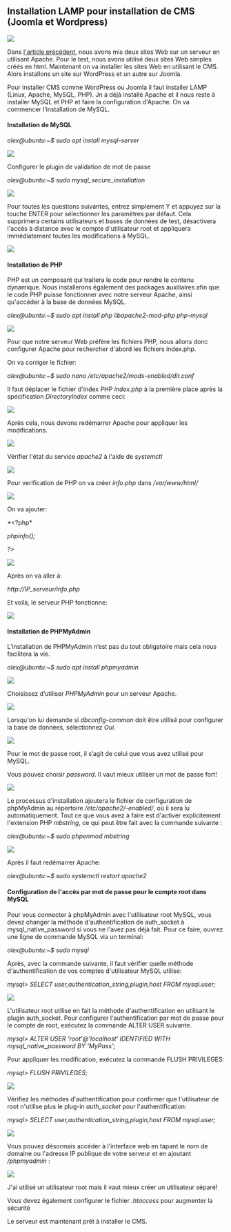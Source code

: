 Installation LAMP pour installation de CMS (Joomla et Wordpress)
----------------------------------------------------------------

![](images/php.jpg)

Dans [l'article précédent](https://olexdziuba.github.io/two_siteweb_UBUNTU_apache/), nous avons mis deux sites Web sur un serveur en utilisant Apache. Pour le test, nous avons utilisé deux sites Web simples créés en html. Maintenant on va installer les sites Web en utilisant le CMS. Alors installons un site sur WordPress et un autre sur Joomla.

Pour installer CMS comme WordPress ou Joomla il faut installer LAMP (Linux, Apache, MySQL, PHP). Jn a déjà installé Apache et il nous reste à installer MySQL et PHP et faire la configuration d'Apache. On va commencer l’installation de MySQL.

#### Installation de MySQL

*olex@ubuntu:\~\$ sudo apt install mysql-server*

![](images/php4.png)

Configurer le plugin de validation de mot de passe

*olex@ubuntu:\~\$ sudo mysql\_secure\_installation*

![](images/php19.png)

Pour toutes les questions suivantes, entrez simplement Y et appuyez sur la touche ENTER pour sélectionner les paramètres par défaut. Cela supprimera certains utilisateurs et bases de données de test, désactivera l'accès à distance avec le compte d'utilisateur root et appliquera immédiatement toutes les modifications à MySQL.

![](images/php17.png)

#### Installation de PHP 

PHP est un composant qui traitera le code pour rendre le contenu dynamique. Nous installerons également des packages auxiliaires afin que le code PHP puisse fonctionner avec notre serveur Apache, ainsi qu'accéder à la base de données MySQL.

*olex@ubuntu:\~\$ sudo apt install php libapache2-mod-php php-mysql*

![](images/php15.png)

Pour que notre serveur Web préfère les fichiers PHP, nous allons donc configurer Apache pour rechercher d'abord les fichiers index.php.

On va corriger le fichier:

*olex@ubuntu:\~\$ sudo nano /etc/apache2/mods-enabled/dir.conf*

Il faut déplacer le fichier d'index PHP *index.php* à la première place après la spécification *DirectoryIndex* comme ceci:

![](images/php16.png)

Après cela, nous devons redémarrer Apache pour appliquer les modifications.

![](images/php7.png)

Vérifier l'état du service *apache2* à l'aide de *systemctl*

![](images/php13.png)

Pour verification de PHP on va créer *info.php* dans */var/www/html/*

![](images/php6.png)

On va ajouter:

\*<?php*

*phpinfo();*

*?\>*

![](images/php3.png)

Après on va aller à:

*http://IP_serveur/info.php*

Et voilà, le serveur PHP fonctionne:

![](images/php11.png)



#### Installation de PHPMyAdmin

L’installation de PHPMyAdmin n’est pas du tout obligatoire mais cela nous facilitera la vie.

*olex@ubuntu:\~\$ sudo apt install phpmyadmin*

![](images/php14.png)

Choisissez d’utiliser *PHPMyAdmin* pour un serveur Apache.

![](images/php2.png)

Lorsqu'on lui demande si *dbconfig-common* doit être utilisé pour configurer la base de données, sélectionnez *Oui*.

![](images/php5.png)

Pour le mot de passe root, il s’agit de celui que vous avez utilisé pour MySQL.

Vous pouvez choisir *password*. Il vaut mieux utiliser un mot de passe fort!

![](images/php9.png)

Le processus d'installation ajoutera le fichier de configuration de phpMyAdmin au répertoire */etc/apache2/-enabled/*, où il sera lu automatiquement. Tout ce que vous avez à faire est d'activer explicitement l'extension PHP *mbstring*, ce qui peut être fait avec la commande suivante :

*olex@ubuntu:\~\$ sudo phpenmod mbstring*

![](images/php10.png)

Après il faut redémarrer Apache:

*olex@ubuntu:\~\$ sudo systemctl restart apache2*

#### Configuration de l'accès par mot de passe pour le compte root dans MySQL

Pour vous connecter à phpMyAdmin avec l'utilisateur root MySQL, vous devez changer la méthode d'authentification de auth\_socket à mysql\_native\_password si vous ne l'avez pas déjà fait. Pour ce faire, ouvrez une ligne de commande MySQL via un terminal:

*olex@ubuntu:\~\$ sudo mysql*

Après, avec la commande suivante, il faut vérifier quelle méthode d'authentification de vos comptes d'utilisateur MySQL utilise:

*mysql\> SELECT user,authentication\_string,plugin,host FROM mysql.user;*

![](images/php1.png)

L'utilisateur root utilise en fait la méthode d'authentification en utilisant le plugin auth\_socket. Pour configurer l'authentification par mot de passe pour le compte de root, exécutez la commande ALTER USER suivante.

*mysql\> ALTER USER 'root'@'localhost' IDENTIFIED WITH mysql\_native\_password BY 'MyPass';*

Pour appliquer les modification, exécutez la commande FLUSH PRIVILEGES:

*mysql\> FLUSH PRIVILEGES;*

![](images/php12.png)

Vérifiez les méthodes d'authentification pour confirmer que l'utilisateur de root n'utilise plus le plug-in *auth\_socket* pour l'authentification:

*mysql\> SELECT user,authentication\_string,plugin,host FROM mysql.user;*

![](images/php8.png)



Vous pouvez désormais accéder à l'interface web en tapant le nom de domaine ou l'adresse IP publique de votre serveur et en ajoutant */phpmyadmin* :

![](images/php18.png)

J'ai utilisé un utilisateur root mais il vaut mieux créer un utilisateur séparé!

Vous devez également configurer le fichier *.htaccess* pour augmenter la sécurité

Le serveur est maintenant prêt à installer le CMS.

